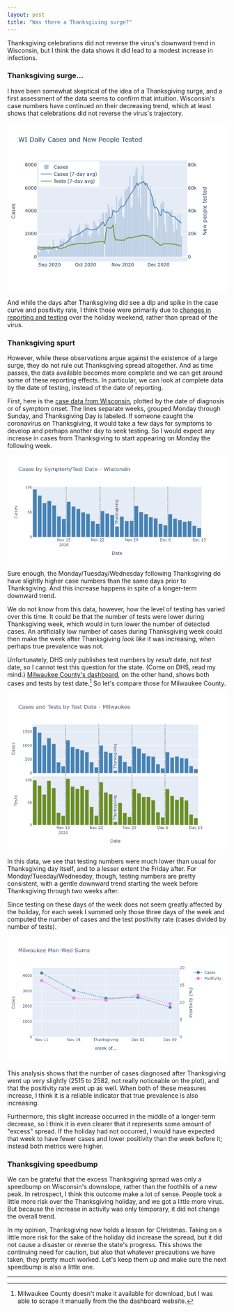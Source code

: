```yaml
---
layout: post
title: "Was there a Thanksgiving surge?"
---
```


Thanksgiving celebrations did not reverse the virus's downward trend in Wisconsin, but I think the data shows it did lead to a modest increase in infections.

### Thanksgiving surge...
I have been somewhat skeptical of the idea of a Thanksgiving surge, and a first assessment of the data seems to confirm that intuition. Wisconsin's case numbers have continued on their decreasing trend, which at least shows that celebrations did not reverse the virus's trajectory.

![Cases trend](../assets/Cases-Tests-WI_2020-12-20.png)

And while the days after Thanksgiving did see a dip and spike in the case curve and positivity rate, I think those were primarily due to [changes in reporting and testing](2020-12-07-status-update.md) over the holiday weekend, rather than spread of the virus.

### Thanksgiving spurt
However, while these observations argue against the existence of a large surge, they do not rule out Thanksgiving spread altogether. And as time passes, the data available becomes more complete and we can get around some of these reporting effects. In particular, we can look at complete data by the date of testing, instead of the date of reporting. 

First, here is the [case data from Wisconsin](https://www.dhs.wisconsin.gov/covid-19/county.htm), plotted by the date of diagnosis or of symptom onset. The lines separate weeks, grouped Monday through Sunday, and Thanksgiving Day is labeled. 
If someone caught the coronavirus on Thanksgiving, it would take a few days for symptoms to develop and perhaps another day to seek testing. So I would expect any increase in cases from Thanksgiving to start appearing on Monday the following week.

![Cases Wisconsin](../assets/Thanksgiving-WI.png)

Sure enough, the Monday/Tuesday/Wednesday following Thanksgiving do have slightly higher case numbers than the same days prior to Thanksgiving. And this increase happens in spite of a longer-term downward trend.

We do not know from this data, however, how the level of testing has varied over this time. It could be that the number of tests were lower during Thanksgiving week, which would in turn lower the number of detected cases. An artificially low number of cases during Thanksgiving week could then make the week after Thanksgiving *look like* it was increasing, when perhaps true prevalence was not.

Unfortunately, DHS only publishes test numbers by *result* date, not *test* date, so I cannot test this question for the state. (Come on DHS, read my mind.) [Milwaukee County's dashboard](https://www.arcgis.com/apps/opsdashboard/index.html#/018eedbe075046779b8062b5fe1055bf), on the other hand, shows both cases and tests by test date.[^Brag] So let's compare those for Milwaukee County.

![Cases and Tests Milwaukee](../assets/Thanksgiving-Milwaukee.png)

In this data, we see that testing numbers were much lower than usual for Thanksgiving day itself, and to a lesser extent the Friday after. For Monday/Tuesday/Wednesday, though, testing numbers are pretty consistent, with a gentle downward trend starting the week before Thanksgiving through two weeks after.

Since testing on these days of the week does not seem greatly affected by the holiday, for each week I summed only those three days of the week and computed the number of cases and the test positivity rate (cases divided by number of tests).

![Mon-Wed Milwaukee](../assets/Thanksgiving-MonWed-Milwaukee.png)

This analysis shows that the number of cases diagnosed after Thanksgiving went up very slightly (2515 to 2582, not really noticeable on the plot), and that the positivity rate went up as well. When both of these measures increase, I think it is a reliable indicator that true prevalence is also increasing. 

Furthermore, this slight increase occurred in the middle of a longer-term decrease, so I think it is even clearer that it represents some amount of "excess" spread. If the holiday had not occurred, I would have expected that week to have fewer cases and lower positivity than the week before it; instead both metrics were higher.

### Thanksgiving speedbump
We can be grateful that the excess Thanksgiving spread was only a speedbump on Wisconsin's downslope, rather than the foothills of a new peak. In retrospect, I think this outcome make a lot of sense. People took a little more risk over the Thanksgiving holiday, and we got a little more virus. But because the increase in activity was only temporary, it did not change the overall trend.

In my opinion, Thanksgiving now holds a lesson for Christmas. Taking on a little more risk for the sake of the holiday did increase the spread, but it did not cause a disaster or reverse the state's progress. This shows the continuing need for caution, but also that whatever precautions we have taken, they pretty much worked. Let's keep them up and make sure the next speedbump is also a little one.

---
[^Brag]: Milwaukee County doesn't make it available for download, but I was able to scrape it manually from the the dashboard website.
